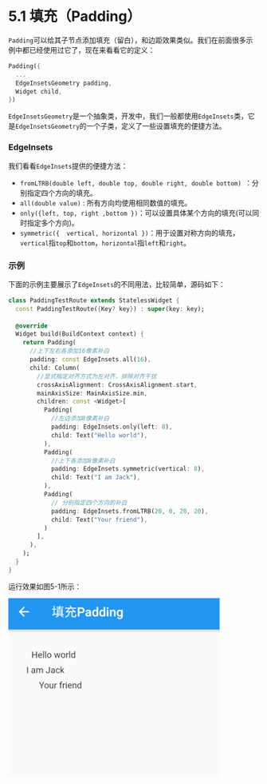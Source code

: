 

# 5.1 填充（Padding）

`Padding`可以给其子节点添加填充（留白），和边距效果类似。我们在前面很多示例中都已经使用过它了，现在来看看它的定义：

```dart
Padding({
  ...
  EdgeInsetsGeometry padding,
  Widget child,
})
```

`EdgeInsetsGeometry`是一个抽象类，开发中，我们一般都使用`EdgeInsets`类，它是`EdgeInsetsGeometry`的一个子类，定义了一些设置填充的便捷方法。

### EdgeInsets

我们看看`EdgeInsets`提供的便捷方法：

- `fromLTRB(double left, double top, double right, double bottom) `：分别指定四个方向的填充。
- `all(double value)` : 所有方向均使用相同数值的填充。
- `only({left, top, right ,bottom })`：可以设置具体某个方向的填充(可以同时指定多个方向)。
- `symmetric({  vertical, horizontal })`：用于设置对称方向的填充，`vertical`指`top`和`bottom`，`horizontal`指`left`和`right`。

### 示例

下面的示例主要展示了`EdgeInsets`的不同用法，比较简单，源码如下：

```dart
class PaddingTestRoute extends StatelessWidget {
  const PaddingTestRoute({Key? key}) : super(key: key);

  @override
  Widget build(BuildContext context) {
    return Padding(
      //上下左右各添加16像素补白
      padding: const EdgeInsets.all(16),
      child: Column(
        //显式指定对齐方式为左对齐，排除对齐干扰
        crossAxisAlignment: CrossAxisAlignment.start,
        mainAxisSize: MainAxisSize.min,
        children: const <Widget>[
          Padding(
            //左边添加8像素补白
            padding: EdgeInsets.only(left: 8),
            child: Text("Hello world"),
          ),
          Padding(
            //上下各添加8像素补白
            padding: EdgeInsets.symmetric(vertical: 8),
            child: Text("I am Jack"),
          ),
          Padding(
            // 分别指定四个方向的补白
            padding: EdgeInsets.fromLTRB(20, 0, 20, 20),
            child: Text("Your friend"),
          )
        ],
      ),
    );
  }
}

```

运行效果如图5-1所示：

![图5-1](../imgs/5-1.png)

